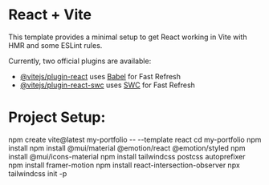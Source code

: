 # React + Vite

This template provides a minimal setup to get React working in Vite with HMR and some ESLint rules.

Currently, two official plugins are available:

- [@vitejs/plugin-react](https://github.com/vitejs/vite-plugin-react/blob/main/packages/plugin-react/README.md) uses [Babel](https://babeljs.io/) for Fast Refresh
- [@vitejs/plugin-react-swc](https://github.com/vitejs/vite-plugin-react-swc) uses [SWC](https://swc.rs/) for Fast Refresh


# Project Setup:
npm create vite@latest my-portfolio -- --template react
cd my-portfolio
npm install
npm install @mui/material @emotion/react @emotion/styled
npm install @mui/icons-material
npm install tailwindcss postcss autoprefixer
npm install framer-motion
npm install react-intersection-observer
npx tailwindcss init -p



